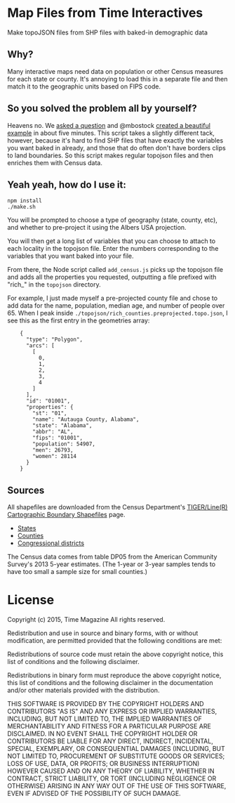 Map Files from Time Interactives
=========

Make topoJSON files from SHP files with baked-in demographic data

## Why?

Many interactive maps need data on population or other Census measures for each state or county. It's annoying to load this in a separate file and then match it to the geographic units based on FIPS code.

## So you solved the problem all by yourself?

Heavens no. We [asked a question](https://groups.google.com/forum/#!topic/d3-js/a6VdcMv0VmU) and @mbostock [created a beautiful example](http://bl.ocks.org/mbostock/6320825) in about five minutes. This script takes a slightly different tack, however, because it's hard to find SHP files that have exactly the variables you want baked in already, and those that do often don't have borders clips to land boundaries. So this script makes regular topojson files and then enriches them with Census data.

## Yeah yeah, how do I use it:

	npm install
	./make.sh

You will be prompted to choose a type of geography (state, county, etc), and whether to pre-project it using the Albers USA projection.

You will then get a long list of variables that you can choose to attach to each locality in the topojson file. Enter the numbers corresponding to the variables that you want baked into your file. 

From there, the Node script called `add_census.js` picks up the topojson file and adds all the properties you requested, outputting a file prefixed with "rich_" in the `topojson` directory.

For example, I just made myself a pre-projected county file and chose to add data for the name, population, median age, and number of people over 65. When I peak inside `./topojson/rich_counties.preprojected.topo.json`, I see this as the first entry in the geometries array:

        {
          "type": "Polygon",
          "arcs": [
            [
              0,
              1,
              2,
              3,
              4
            ]
          ],
          "id": "01001",
          "properties": {
            "st": "01",
            "name": "Autauga County, Alabama",
            "state": "Alabama",
            "abbr": "AL",
            "fips": "01001",
            "population": 54907,
            "men": 26793,
            "women": 28114
          }
        }

## Sources
All shapefiles are downloaded from the Census Department's [TIGER/Line(R) Cartographic Boundary Shapefiles](https://www.census.gov/geo/maps-data/data/tiger-cart-boundary.html) page.
+ [States](http://www2.census.gov/geo/tiger/GENZ2014/shp/cb_2014_us_state_20m.zip)
+ [Counties](http://www2.census.gov/geo/tiger/GENZ2014/shp/cb_2014_us_county_500k.zip)
+ [Congressional districts](http://www2.census.gov/geo/tiger/GENZ2014/shp/cb_2014_us_cd114_500k.zip)

The Census data comes from table DP05 from the American Community Survey's 2013 5-year estimates. (The 1-year or 3-year samples tends to have too small a sample size for small counties.)

# License
Copyright (c) 2015, Time Magazine
All rights reserved.

Redistribution and use in source and binary forms, with or without modification,
are permitted provided that the following conditions are met:

  Redistributions of source code must retain the above copyright notice, this
  list of conditions and the following disclaimer.

  Redistributions in binary form must reproduce the above copyright notice, this
  list of conditions and the following disclaimer in the documentation and/or
  other materials provided with the distribution.

THIS SOFTWARE IS PROVIDED BY THE COPYRIGHT HOLDERS AND CONTRIBUTORS "AS IS" AND
ANY EXPRESS OR IMPLIED WARRANTIES, INCLUDING, BUT NOT LIMITED TO, THE IMPLIED
WARRANTIES OF MERCHANTABILITY AND FITNESS FOR A PARTICULAR PURPOSE ARE
DISCLAIMED. IN NO EVENT SHALL THE COPYRIGHT HOLDER OR CONTRIBUTORS BE LIABLE FOR
ANY DIRECT, INDIRECT, INCIDENTAL, SPECIAL, EXEMPLARY, OR CONSEQUENTIAL DAMAGES
(INCLUDING, BUT NOT LIMITED TO, PROCUREMENT OF SUBSTITUTE GOODS OR SERVICES;
LOSS OF USE, DATA, OR PROFITS; OR BUSINESS INTERRUPTION) HOWEVER CAUSED AND ON
ANY THEORY OF LIABILITY, WHETHER IN CONTRACT, STRICT LIABILITY, OR TORT
(INCLUDING NEGLIGENCE OR OTHERWISE) ARISING IN ANY WAY OUT OF THE USE OF THIS
SOFTWARE, EVEN IF ADVISED OF THE POSSIBILITY OF SUCH DAMAGE.